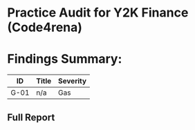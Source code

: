 # Practice Audit for Y2K Finance (Code4rena)

# Findings Summary:

| ID      | Title | Severity | 
| ------- | ----- | -------- |
| G-01 | n/a   | Gas      |

## Full Report